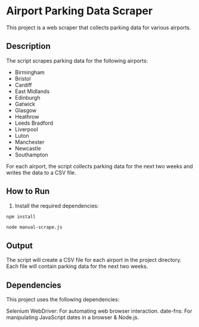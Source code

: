 # Airport Parking Data Scraper

This project is a web scraper that collects parking data for various airports.

## Description

The script scrapes parking data for the following airports:

- Birmingham
- Bristol
- Cardiff
- East Midlands
- Edinburgh
- Gatwick
- Glasgow
- Heathrow
- Leeds Bradford
- Liverpool
- Luton
- Manchester
- Newcastle
- Southampton

For each airport, the script collects parking data for the next two weeks and writes the data to a CSV file.

## How to Run

1. Install the required dependencies:

```bash
npm install
```

```node manual-scrape.js```

## Output

The script will create a CSV file for each airport in the project directory. Each file will contain parking data for the next two weeks.

## Dependencies

This project uses the following dependencies:

Selenium WebDriver: For automating web browser interaction.
date-fns: For manipulating JavaScript dates in a browser & Node.js.

